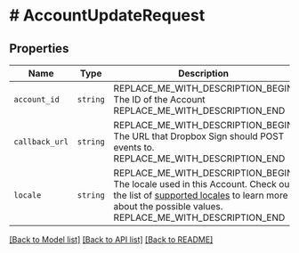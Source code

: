 # # AccountUpdateRequest



## Properties

Name | Type | Description | Notes
------------ | ------------- | ------------- | -------------
| `account_id` | ```string``` | REPLACE_ME_WITH_DESCRIPTION_BEGIN The ID of the Account REPLACE_ME_WITH_DESCRIPTION_END |  |
| `callback_url` | ```string``` | REPLACE_ME_WITH_DESCRIPTION_BEGIN The URL that Dropbox Sign should POST events to. REPLACE_ME_WITH_DESCRIPTION_END |  |
| `locale` | ```string``` | REPLACE_ME_WITH_DESCRIPTION_BEGIN The locale used in this Account. Check out the list of [supported locales](/api/reference/constants/#supported-locales) to learn more about the possible values. REPLACE_ME_WITH_DESCRIPTION_END |  |

[[Back to Model list]](../../README.md#models) [[Back to API list]](../../README.md#endpoints) [[Back to README]](../../README.md)

